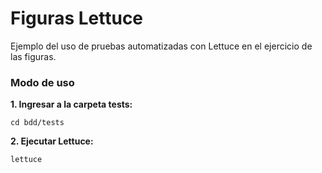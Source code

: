 # Figuras Lettuce

Ejemplo del uso de pruebas automatizadas con Lettuce en el ejercicio de las 
figuras.

### Modo de uso

**1. Ingresar a la carpeta tests:**
```
cd bdd/tests
```

**2. Ejecutar Lettuce:**
```
lettuce
```